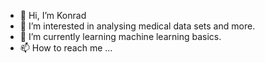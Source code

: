- 👋 Hi, I’m Konrad
- 👀 I’m interested in analysing medical data sets and more. 
- 🌱 I’m currently learning machine learning basics. 
- 📫 How to reach me ...

<!---
Darnok93/Darnok93 is a ✨ special ✨ repository because its `README.md` (this file) appears on your GitHub profile.
You can click the Preview link to take a look at your changes.
--->
